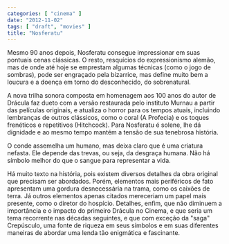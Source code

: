 ```yaml
---
categories: [ "cinema" ]
date: "2012-11-02"
tags: [ "draft", "movies" ]
title: "Nosferatu"
---
```

Mesmo 90 anos depois, Nosferatu consegue impressionar em suas pontuais
cenas clássicas. O resto, resquícios do expressionismo alemão, mas de
onde até hoje se emprestam algumas técnicas (como o jogo de sombras),
pode ser engraçado pela bizarrice, mas define muito bem a loucura e a
doença em torno do desconhecido, do sobrenatural.

A nova trilha sonora composta em homenagem aos 100 anos do autor de
Drácula faz dueto com a versão restaurada pelo instituto Murnau a partir
das películas originais, e atualiza o horror para os tempos atuais,
incluindo lembranças de outros clássicos, como o coral (A Profecia)
e os toques frenéticos e repetitivos (Hitchcock). Para Nosferatu é
solene, lhe dá dignidade e ao mesmo tempo mantém a tensão de sua
tenebrosa história.

O conde assemelha um humano, mas deixa claro que é uma criatura
nefasta. Ele depende das trevas, ou seja, da desgraça humana. Não há
símbolo melhor do que o sangue para representar a vida.

Há muito texto na história, pois existem diversos detalhes da obra
original que precisam ser abordados. Porém, elementos mais periféricos
de fato apresentam uma gordura desnecessária na trama, como os caixões
de terra. Já outros elementos apenas citados mereceriam um papel mais
presente, como o diretor do hospício. Detalhes, enfim, que não diminuem
a importância e o impacto do primeiro Drácula no Cinema, e que seria
um tema recorrente nas décadas seguintes, e que com exceção da "saga"
Crepúsculo, uma fonte de riqueza em seus símbolos e em suas diferentes
maneiras de abordar uma lenda tão enigmática e fascinante.

